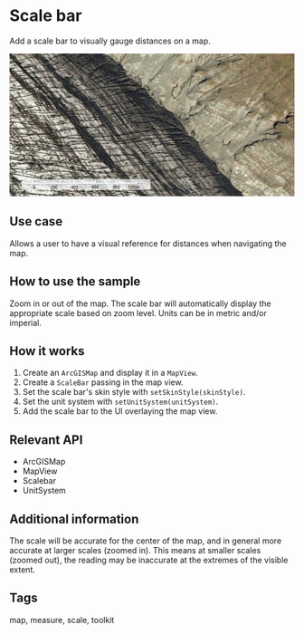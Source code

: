 # Scale bar

Add a scale bar to visually gauge distances on a map.

![Image of scale bar](ScaleBar.png)

## Use case

Allows a user to have a visual reference for distances when navigating the map.

## How to use the sample

Zoom in or out of the map. The scale bar will automatically display the appropriate scale based on zoom level. Units can be in metric and/or imperial.

## How it works

1. Create an `ArcGISMap` and display it in a `MapView`.
2. Create a `ScaleBar` passing in the map view.
3. Set the scale bar's skin style with `setSkinStyle(skinStyle)`.
4. Set the unit system with `setUnitSystem(unitSystem)`.
5. Add the scale bar to the UI overlaying the map view.
 
## Relevant API

* ArcGISMap
* MapView
* Scalebar
* UnitSystem

## Additional information

The scale will be accurate for the center of the map, and in general more accurate at larger scales (zoomed in). This means at smaller scales (zoomed out), the reading may be inaccurate at the extremes of the visible extent.

## Tags

map, measure, scale, toolkit
